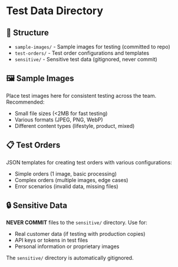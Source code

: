 # Test Data Directory

## 📁 Structure

- `sample-images/` - Sample images for testing (committed to repo)
- `test-orders/` - Test order configurations and templates
- `sensitive/` - Sensitive test data (gitignored, never commit)

## 🖼️ Sample Images

Place test images here for consistent testing across the team. Recommended:
- Small file sizes (<2MB for fast testing)
- Various formats (JPEG, PNG, WebP)
- Different content types (lifestyle, product, mixed)

## 📋 Test Orders

JSON templates for creating test orders with various configurations:
- Simple orders (1 image, basic processing)
- Complex orders (multiple images, edge cases)
- Error scenarios (invalid data, missing files)

## 🔒 Sensitive Data

**NEVER COMMIT** files to the `sensitive/` directory. Use for:
- Real customer data (if testing with production copies)
- API keys or tokens in test files
- Personal information or proprietary images

The `sensitive/` directory is automatically gitignored.